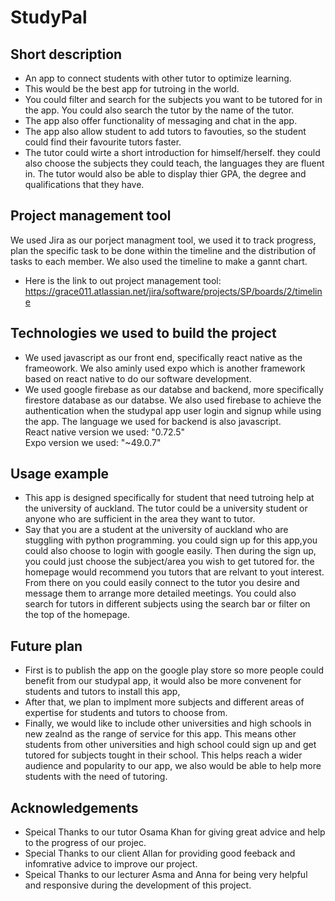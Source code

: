 # StudyPal
Short description
- 
- An app to connect students with other tutor to optimize learning.
- This would be the best app for tutroing in the world.
- You could filter and search for the subjects you want to be tutored for in the app. You could also search the tutor by the name of the tutor.
- The app also offer functionality of messaging and chat in the app.
- The app also allow student to add tutors to favouties, so the student could find their favourite tutors faster.
- The tutor could wirte a short introduction for himself/herself. they could also choose the subjects they could teach, the languages they are fluent in. The tutor would also be able to display thier GPA, the degree and qualifications that they have.

Project management tool
-

We used Jira as our porject managment tool, we used it to track progress, plan the specific task to be done within the timeline and the distribution of tasks to each member. We also used the timeline to make a gannt chart.
- Here is the link to out project management tool: https://grace011.atlassian.net/jira/software/projects/SP/boards/2/timeline

Technologies we used to build the project
- 
- We used javascript as our front end, specifically react native as the frameowork. We also aminly used expo which is another framework based on react native to do our software development.
- We used google firebase as our databse and backend, more specifically firestore database as our databse. We also used firebase to achieve the authentication when the studypal app user login and signup while using the app. The language we used for backend is also javascript.  
React native version we used: "0.72.5"  
Expo version we used: "~49.0.7"

Usage example
- 
- This app is designed specifically for student that need tutroing help at the university of auckland. The tutor could be a university student or anyone who are sufficient in the area they want to tutor.
- Say that you are a student at the university of auckland who are stuggling with python programming. you could sign up for this app,you could also choose to login with google easily. Then during the sign up, you could just choose the subject/area you wish to get tutored for. the homepage would recommend you tutors that are relvant to yout interest. From there on you could easily connect to the tutor you desire and message them to arrange more detailed meetings. You could also search for tutors in different subjects using the search bar or filter on the top of the homepage.

Future plan  
- 
- First is to publish the app on the google play store so more people could benefit from our studypal app, it would also be more convenent for students and tutors to install this app,
- After that, we plan to implment more subjects and different areas of expertise for students and tutors to choose from. 
- Finally, we would like to include other universities and high schools in new zealnd as the range of service for this app. This means other students from other universities and high school could sign up and get tutored for subjects tought in their school. This helps reach a wider audience and popularity to our app, we also would be able to help more students with the need of tutoring.

Acknowledgements 
- 
- Speical Thanks to our tutor Osama Khan for giving great advice and help to the progress of our projec.
- Special Thanks to our client Allan for providing good feeback and infomrative advice to improve our project.
- Speical Thanks to our lecturer Asma and Anna for being very helpful and responsive during the development of this project.
